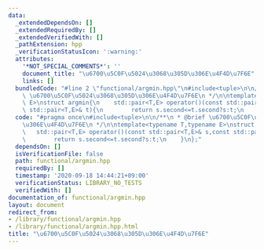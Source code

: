 ```yaml
---
data:
  _extendedDependsOn: []
  _extendedRequiredBy: []
  _extendedVerifiedWith: []
  _pathExtension: hpp
  _verificationStatusIcon: ':warning:'
  attributes:
    '*NOT_SPECIAL_COMMENTS*': ''
    document_title: "\u6700\u5C0F\u5024\u3068\u305D\u306E\u4F4D\u7F6E"
    links: []
  bundledCode: "#line 2 \"functional/argmin.hpp\"\n#include<tuple>\n\n/**\n * @brief\
    \ \u6700\u5C0F\u5024\u3068\u305D\u306E\u4F4D\u7F6E\n */\n\ntemplate<typename T,typename\
    \ E>\nstruct argmin{\n    std::pair<T,E> operator()(const std::pair<T,E>& s,const\
    \ std::pair<T,E>& t){\n        return s.second<=t.second?s:t;\n    }\n};\n"
  code: "#pragma once\n#include<tuple>\n\n/**\n * @brief \u6700\u5C0F\u5024\u3068\u305D\
    \u306E\u4F4D\u7F6E\n */\n\ntemplate<typename T,typename E>\nstruct argmin{\n \
    \   std::pair<T,E> operator()(const std::pair<T,E>& s,const std::pair<T,E>& t){\n\
    \        return s.second<=t.second?s:t;\n    }\n};"
  dependsOn: []
  isVerificationFile: false
  path: functional/argmin.hpp
  requiredBy: []
  timestamp: '2020-09-18 14:44:21+09:00'
  verificationStatus: LIBRARY_NO_TESTS
  verifiedWith: []
documentation_of: functional/argmin.hpp
layout: document
redirect_from:
- /library/functional/argmin.hpp
- /library/functional/argmin.hpp.html
title: "\u6700\u5C0F\u5024\u3068\u305D\u306E\u4F4D\u7F6E"
---
```

